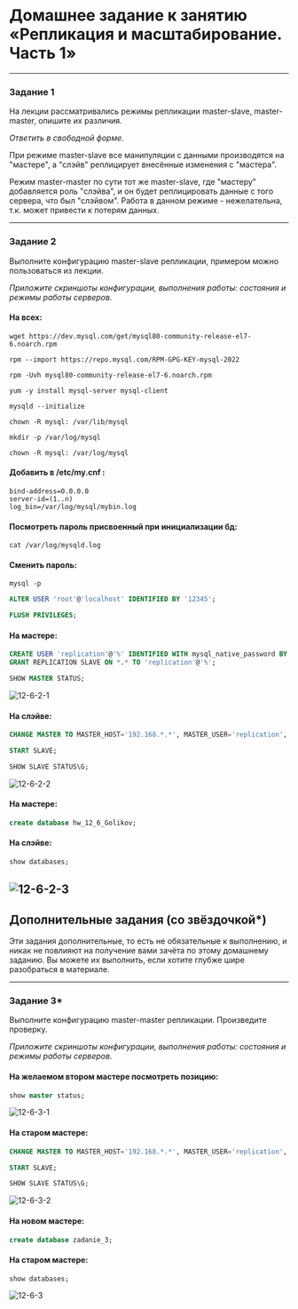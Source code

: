 # Домашнее задание к занятию «Репликация и масштабирование. Часть 1»

---

### Задание 1

На лекции рассматривались режимы репликации master-slave, master-master, опишите их различия.

*Ответить в свободной форме.*

При режиме master-slave все манипуляции с данными производятся на "мастере", а "слэйв" реплицирует внесённые изменения с "мастера".

Режим master-master по сути тот же master-slave, где "мастеру" добавляется роль "слэйва", и он будет реплицировать данные с того сервера, что был "слэйвом".  Работа в данном режиме - нежелательна, т.к. может привести к потерям данных.

---

### Задание 2

Выполните конфигурацию master-slave репликации, примером можно пользоваться из лекции.

*Приложите скриншоты конфигурации, выполнения работы: состояния и режимы работы серверов.*

#### На всех:
```
wget https://dev.mysql.com/get/mysql80-community-release-el7-6.noarch.rpm
```
```
rpm --import https://repo.mysql.com/RPM-GPG-KEY-mysql-2022
```
```
rpm -Uvh mysql80-community-release-el7-6.noarch.rpm
```
```
yum -y install mysql-server mysql-client
```
```
mysqld --initialize
```
```
chown -R mysql: /var/lib/mysql
```
```
mkdir -p /var/log/mysql
```
```
chown -R mysql: /var/log/mysql
```
#### Добавить в /etc/my.cnf :
```
bind-address=0.0.0.0
server-id=(1..n)
log_bin=/var/log/mysql/mybin.log
```
#### Посмотреть пароль присвоенный при инициализации бд:
```
cat /var/log/mysqld.log
```
#### Сменить пароль:
```
mysql -p
```
```sql
ALTER USER 'root'@'localhost' IDENTIFIED BY '12345';
```
```sql
FLUSH PRIVILEGES;
```
#### На мастере:
```sql
CREATE USER 'replication'@'%' IDENTIFIED WITH mysql_native_password BY 'Repl11Pass!';
GRANT REPLICATION SLAVE ON *.* TO 'replication'@'%';
```
```sql
SHOW MASTER STATUS;
```
![12-6-2-1](https://github.com/George210890/12-06.md/blob/main/12-6-2-1.png)
#### На слэйве:
```sql
CHANGE MASTER TO MASTER_HOST='192.168.*.*', MASTER_USER='replication', MASTER_PASSWORD='Repl11Pass!', MASTER_LOG_FILE = 'mybin.000001', MASTER_LOG_POS = (число из колонки position из статуса мастера);
```
```sql
START SLAVE;
```
```sql
SHOW SLAVE STATUS\G;
```
![12-6-2-2](https://github.com/George210890/12-06.md/blob/main/12-6-2-2.png)
#### На мастере: 
```sql
create database hw_12_6_Golikov;
```
#### На слэйве:
```sql
show databases;
```
![12-6-2-3](https://github.com/George210890/12-06.md/blob/main/12-6-2-3.png)
---

## Дополнительные задания (со звёздочкой*)
Эти задания дополнительные, то есть не обязательные к выполнению, и никак не повлияют на получение вами зачёта по этому домашнему заданию. Вы можете их выполнить, если хотите глубже шире разобраться в материале.

---

### Задание 3* 

Выполните конфигурацию master-master репликации. Произведите проверку.

*Приложите скриншоты конфигурации, выполнения работы: состояния и режимы работы серверов.*

#### На желаемом втором мастере посмотреть позицию: 
```sql
show master status;
```
![12-6-3-1](https://github.com/George210890/12-06.md/blob/main/12-6-3-1.png)
 
#### На старом мастере:
```sql
CHANGE MASTER TO MASTER_HOST='192.168.*.*', MASTER_USER='replication', MASTER_PASSWORD='Repl11Pass!', MASTER_LOG_FILE = 'mybin.000001', MASTER_LOG_POS = (число из колонки position из статуса мастера);
```
```sql
START SLAVE;
```
```sql
SHOW SLAVE STATUS\G;
```
![12-6-3-2](https://github.com/George210890/12-06.md/blob/main/12-6-3-2.png)

#### На новом мастере:
```sql
create database zadanie_3;
```
#### На старом мастере:
```sql
show databases;
```
![12-6-3](https://github.com/George210890/12-06.md/blob/main/12-6-3-3.png)
